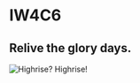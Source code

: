 # IW4C6
## Relive the glory days.
![Highrise? Highrise!](https://github.com/CrazyCSIW6/iw4c6-raw/assets/51261276/506b1df9-da97-4c70-9230-ae23feab0e59)
